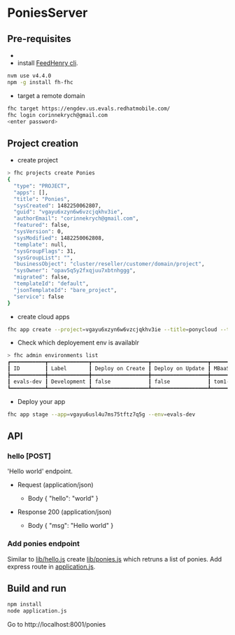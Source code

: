 # PoniesServer

## Pre-requisites
* 
* install [FeedHenry cli](https://github.com/feedhenry/fh-fhc).
```bash
nvm use v4.4.0 
npm -g install fh-fhc
```
* target a remote domain
```bash
fhc target https://engdev.us.evals.redhatmobile.com/
fhc login corinnekrych@gmail.com 
<enter password>
```

## Project creation
* create project
```bash
> fhc projects create Ponies 
{
  "type": "PROJECT",
  "apps": [],
  "title": "Ponies",
  "sysCreated": 1482250062807,
  "guid": "vgayu6xzyn6w6vzcjqkhv3ie",
  "authorEmail": "corinnekrych@gmail.com",
  "featured": false,
  "sysVersion": 0,
  "sysModified": 1482250062808,
  "template": null,
  "sysGroupFlags": 31,
  "sysGroupList": "",
  "businessObject": "cluster/reseller/customer/domain/project",
  "sysOwner": "opav5q5y2fxqjuu7xbtnhggg",
  "migrated": false,
  "templateId": "default",
  "jsonTemplateId": "bare_project",
  "service": false
}
```

* create cloud apps
```bash
fhc app create --project=vgayu6xzyn6w6vzcjqkhv3ie --title=ponycloud --type=cloud_nodejs --env=dev 
```
* Check which deployement env is availablr
```bash
> fhc admin environments list 
┏━━━━━━━━━━━┳━━━━━━━━━━━━━┳━━━━━━━━━━━━━━━━━━┳━━━━━━━━━━━━━━━━━━┳━━━━━━━━━━━━━━━━━━━┳━━━━━━━━━━━━━━┓
┃ ID        ┃ Label       ┃ Deploy on Create ┃ Deploy on Update ┃ MBaaS Targets     ┃ Modified     ┃
┣━━━━━━━━━━━╋━━━━━━━━━━━━━╋━━━━━━━━━━━━━━━━━━╋━━━━━━━━━━━━━━━━━━╋━━━━━━━━━━━━━━━━━━━╋━━━━━━━━━━━━━━┫
┃ evals-dev ┃ Development ┃ false            ┃ false            ┃ tom1-mbaas1-evals ┃ 8 months ago ┃
┗━━━━━━━━━━━┻━━━━━━━━━━━━━┻━━━━━━━━━━━━━━━━━━┻━━━━━━━━━━━━━━━━━━┻━━━━━━━━━━━━━━━━━━━┻━━━━━━━━━━━━━━┛
```
* Deploy your app
```bash
fhc app stage --app=vgayu6usl4u7ms75tftz7q5g --env=evals-dev
```

## API
### hello [POST] 

'Hello world' endpoint.

+ Request (application/json)
    + Body
            {
              "hello": "world"
            }

+ Response 200 (application/json)
    + Body
            {
              "msg": "Hello world"
            }
### Add ponies endpoint
Similar to [lib/hello.js](lib/hello.js) create [lib/ponies.js](lib/ponies.js) which retruns a list of ponies.
Add express route in [application.js](application.js).

## Build and run
```bash
npm install
node application.js
```
Go to http://localhost:8001/ponies
